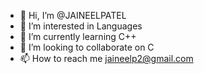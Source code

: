 - 👋 Hi, I’m @JAINEELPATEL
- 👀 I’m interested in Languages
- 🌱 I’m currently learning C++
- 💞️ I’m looking to collaborate on C
- 📫 How to reach me jaineelp2@gmail.com

<!---
JAINEELPATEL/JAINEELPATEL is a ✨ special ✨ repository because its `README.md` (this file) appears on your GitHub profile.
You can click the Preview link to take a look at your changes.
--->
